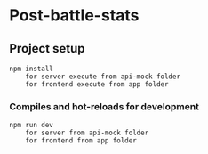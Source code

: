 # Post-battle-stats

## Project setup

```
npm install
    for server execute from api-mock folder
    for frontend execute from app folder
```

### Compiles and hot-reloads for development

```
npm run dev
    for server from api-mock folder
    for frontend from app folder
```
